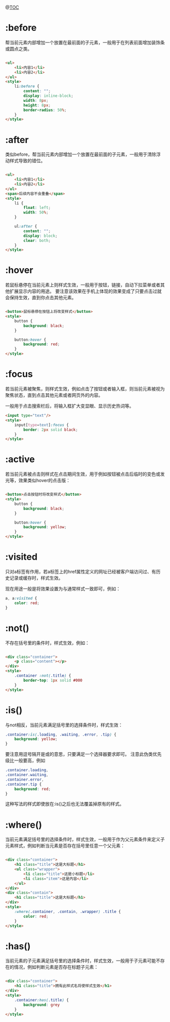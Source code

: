 @[TOC](CSS样式－伪类)

# :before

帮当前元素内部增加一个放置在最前面的子元素，一般用于在列表前面增加装饰条或圆点之类。

```html

<ul>
    <li>内容1</li>
    <li>内容2</li>
</ul>
<style>
    li:before {
        content: "";
        display: inline-block;
        width: 8px;
        height: 8px;
        border-radius: 50%;
    }
</style>
```

# :after

类似before，帮当前元素内部增加一个放置在最前面的子元素，一般用于清除浮动样式导致的错位。

```html

<ul>
    <li>内容1</li>
    <li>内容2</li>
</ul>
<span>后续内容不会重叠</span>
<style>
    li {
        float: left;
        width: 50%;
    }

    ul:after {
        content: "";
        display: block;
        clear: both;
    }
</style>
```

# :hover

若鼠标悬停在当前元素上则样式生效，一般用于按钮，链接，自动下拉菜单或者其他扩展显示内容的用途。
要注意该效果在手机上体现的效果变成了只要点击过就会保持生效，直到你点击其他元素。

```html

<button>鼠标悬停在按钮上将改变样式</button>
<style>
    button {
        background: black;
    }

    button:hover {
        background: red;
    }
</style>
```

# :focus

若当前元素被聚焦，则样式生效，例如点击了按钮或者输入框，则当前元素被视为聚焦状态，直到点击其他元素或者网页外的内容。

一般用于点击搜索栏后，将输入框扩大变显眼、显示历史热词等。

```html
<input type="text"/>
<style>
    input[type=text]:focus {
        border: 2px solid black;
    }
</style>
```

# :active

若当前元素被点击则样式在点击期间生效，用于例如按钮被点击后临时的变色或发光等，效果类似hover的点击版：

```html

<button>点击按钮时将改变样式</button>
<style>
    button {
        background: black;
    }

    button:hover {
        background: yellow;
    }
</style>
```

# :visited

只对a标签有作用，若a标签上的href属性定义的网址已经被客户端访问过、有历史记录或缓存时，样式生效。

现在用途一般是将效果设置为与通常样式一致即可，例如：

```css
a, a:visited {
    color: red;
}
```

# :not()

不存在括号里的条件时，样式生效，例如：

```html

<div class="container">
    <p class="content"></p>
</div>
<style>
    .container :not(.title) {
        border-top: 1px solid #000
    }
</style>
```

# :is()

与not相反，当前元素满足括号里的选择条件时，样式生效：

```css
.container:is(.loading, .waiting, .error, .tip) {
    background: yellow;
}
```

要注意用逗号隔开是或的意思，只要满足一个选择器要求即可。
注意此伪类优先级比一般要高，例如

```css
.container.loading,
.container.waiting,
.container.error,
.container.tip {
    background: red;
}
```

这种写法的样式即使放在:is()之后也无法覆盖掉原有的样式。

# :where()

当前元素满足括号里的选择条件时，样式生效，一般用于作为父元素条件来定义子元素样式，例如判断当元素是否存在括号里任意一个父元素：

```html

<div class="container">
    <h1 class="title">这是大标题</h1>
    <ul class="wrapper">
        <li class="title">这是小标题</li>
        <li class="item">这是内容</li>
    </ul>
</div>
<div class="contain">
    <h1 class="title">这是大标题</h1>
</div>
<style>
    :where(.container, .contain, .wrapper) .title {
        color: red;
    }
</style>
```

# :has()

当前元素的子元素满足括号里的选择条件时，样式生效，一般用于子元素可能不存在的情况，例如判断元素是否存在标题子元素：

```html

<div class="container">
    <h1 class="title">拥有此样式名将使样式生效</h1>
</div>
<style>
    .container:has(.title) {
        background: grey
    }
</style>
```
